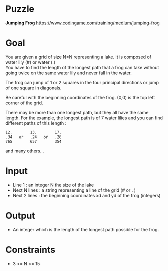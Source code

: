 # Puzzle
**Jumping Frog** https://www.codingame.com/training/medium/jumping-frog

# Goal
You are given a grid of size N*N representing a lake. It is composed of water lily (#) or water (.)  
You have to find the length of the longest path that a frog can take without going twice on the same water lily and never fall in the water.  

The frog can jump of 1 or 2 squares in the four principal directions or jump of one square in diagonals.

Be careful with the beginning coordinates of the frog. (0,0) is the top left corner of the grid.

There may be more than one longest path, but they all have the same length. For the example, the longest path is of 7 water lilies and you can find different paths of this length :
```
12.        13.        17.
.34   or   .24   or   .26
765        657        354
```
and many others...

# Input
* Line 1 : an integer N the size of the lake
* Next N lines : a string representing a line of the grid (# or . )
* Next 2 lines : the beginning coordinates xd and yd of the frog (integers)

# Output
* An integer which is the length of the longest path possible for the frog.

# Constraints
* 3 <= N <= 15
